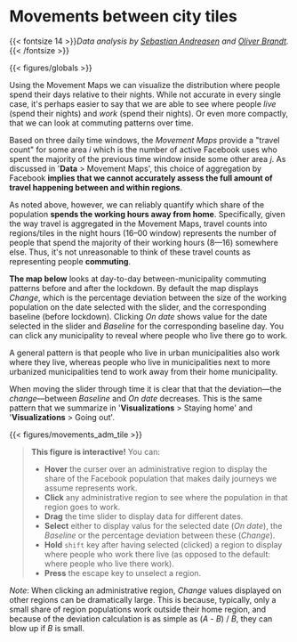 # **Movements between city tiles**
{{< fontsize 14 >}}*Data analysis by [Sebastian Andreasen](mailto:sstan@dtu.dk) and [Oliver Brandt](mailto:ob95@me.com).*{{< /fontsize >}}

{{< figures/globals >}}

<!-- {{< vspace 20 >}} -->

Using the Movement Maps we can visualize the distribution where people spend their days relative to their nights. While not accurate in every single case, it's perhaps easier to say that we are able to see where people *live* (spend their nights) and *work* (spend their nights). Or even more compactly, that we can look at commuting patterns over time.

Based on three daily time windows, the *Movement Maps* provide a "travel count" for some area *i* which is the number of active Facebook uses who spent the majority of the previous time window inside some other area *j*. As discussed in '**Data** > Movement Maps', this choice of aggregation by Facebook **implies that we cannot accurately assess the full amount of travel happening between and within regions**.

As noted above, however, we can reliably quantify which share of the population **spends the working hours away from home**. Specifically, given the way travel is aggregated in the Movement Maps, travel counts into regions/tiles in the night hours (16–00 window) represents the number of people that spend the majority of their working hours (8—16) somewhere else. Thus, it's not unreasonable to think of these travel counts as representing people **commuting**.

**The map below** looks at day-to-day between-municipality commuting patterns before and after the lockdown. By default the map displays *Change*, which is the percentage deviation between the size of the working population on the date selected with the slider, and the corresponding baseline (before lockdown). Clicking *On date* shows value for the date selected in the slider and *Baseline* for the corresponding baseline day. You can click any municipality to reveal where people who live there go to work.

A general pattern is that people who live in urban municipalities also work where they live, whereas people who live in municipalities next to more urbanized municipalities tend to work away from their home municipality.

When moving the slider through time it is clear that that the deviation—the *change*—between *Baseline* and *On date* decreases. This is the same pattern that we summarize in '**Visualizations** > Staying home' and '**Visualizations** > Going out'.

{{< figures/movements_adm_tile >}}

> **This figure is interactive!** You can:
> * **Hover** the curser over an administrative region to display the share of the Facebook population that makes daily journeys we assume represents work.
> * **Click** any administrative region to see where the population in that region goes to work.
> * **Drag** the time slider to display data for different dates.
> * **Select** either to display valus for the selected date (*On date*), the *Baseline* or the percentage deviation between these (*Change*).
> * **Hold** `shift` key after having selected (clicked) a region to display where people who work there live (as opposed to the default: where people who live there work).
> * **Press** the escape key to unselect a region.

*Note*: When clicking an administrative region, *Change* values displayed on other regions can be dramatically large. This is because, typically, only a small share of region populations work outside their home region, and because of the deviation calculation is as simple as (*A* - *B*) / *B*, they can blow up if *B* is small.
